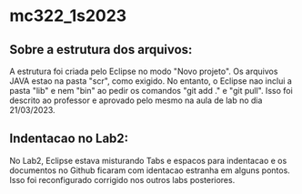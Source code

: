 # mc322_1s2023
## Sobre a estrutura dos arquivos:

A estrutura foi criada pelo Eclipse no modo "Novo projeto". Os arquivos JAVA estao na pasta "scr", como exigido. No entanto, o Eclipse nao inclui a pasta "lib" e nem "bin" ao pedir os comandos "git add ." e "git pull". Isso foi descrito ao professor e aprovado pelo mesmo na aula de lab no dia 21/03/2023.

## Indentacao no Lab2:

No Lab2, Eclipse estava misturando Tabs e espacos para indentacao e os documentos no Github ficaram com identacao estranha em alguns pontos. Isso foi reconfigurado corrigido nos outros labs posteriores.
